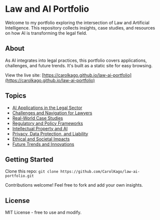 
# Law and AI Portfolio

Welcome to my portfolio exploring the intersection of Law and Artificial Intelligence. This repository collects insights, case studies, and resources on how AI is transforming the legal field.

## About
As AI integrates into legal practices, this portfolio covers applications, challenges, and future trends. It's built as a static site for easy browsing.

View the live site: [https://carolkago.github.io/law-ai-portfolio](https://carolkago.github.io/law-ai-portfolio)

## Topics
- [AI Applications in the Legal Sector](./topics/ai-applications.md)
- [Challenges and Navigation for Lawyers](./topics/challenges-navigation.md)
- [Real-World Case Studies](./topics/case-studies.md)
- [Regulatory and Policy Frameworks](./topics/regulatory-frameworks.md)
- [Intellectual Property and AI](./topics/ip-ai.md)
- [Privacy, Data Protection, and Liability](./topics/privacy-liability.md)
- [Ethical and Societal Impacts](./topics/ethical-impacts.md)
- [Future Trends and Innovations](./topics/future-trends.md)

## Getting Started
Clone this repo: `git clone https://github.com/CarolKago/law-ai-portfolio.git`

Contributions welcome! Feel free to fork and add your own insights.

## License
MIT License - free to use and modify.
